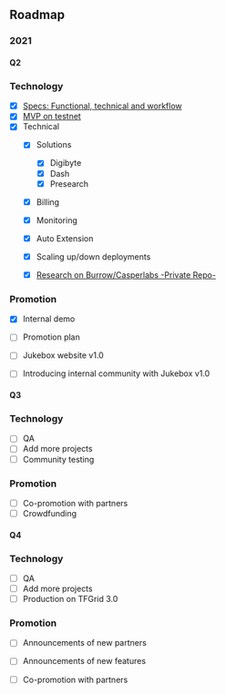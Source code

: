 ## Roadmap

<!-- ![roadmap](img/roadmap.jpg) -->

### 2021

<!-- tabs:start -->

#### **Q2**

### Technology

- [x] [Specs: Functional, technical and workflow](https://github.com/threefoldtech/tf_jukebox/tree/development/docs/specs)
- [x] [MVP on testnet](https://staging.blockchainjukebox.com)
- [x] Technical
  - [x] Solutions
    - [x] Digibyte
    - [x] Dash
    - [x] Presearch
  - [x] Billing
  - [x] Monitoring
  - [x] Auto Extension
  - [x] Scaling up/down deployments
  - [x] [Research on Burrow/Casperlabs -Private Repo-](https://github.com/threefoldtech/research)


### Promotion 

- [x] Internal demo
- [ ] Promotion plan
- [ ] Jukebox website v1.0
- [ ] Introducing internal community with Jukebox v1.0


#### **Q3**

### Technology

- [ ] QA
- [ ] Add more projects
- [ ] Community testing

### Promotion 

- [ ] Co-promotion with partners
- [ ] Crowdfunding

#### **Q4**

### Technology

- [ ] QA
- [ ] Add more projects
- [ ] Production on TFGrid 3.0

### Promotion

- [ ] Announcements of new partners
- [ ] Announcements of new features
- [ ] Co-promotion with partners




<!-- tabs:end -->



<!-- > See Jukebox project board: https://github.com/orgs/threefoldtech/projects/151 -->
